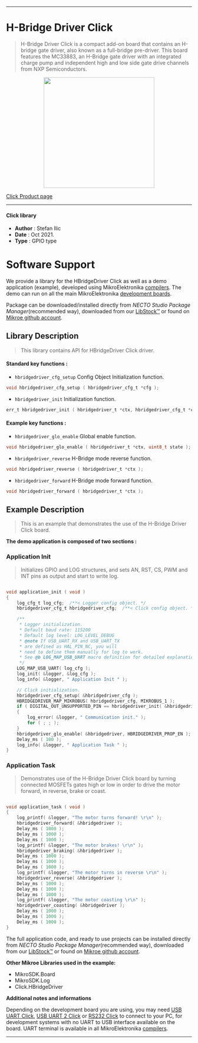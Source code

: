 
---
# H-Bridge Driver Click

> H-Bridge Driver Click is a compact add-on board that contains an H-bridge gate driver, also known as a full-bridge pre-driver. This board features the MC33883, an H-Bridge gate driver with an integrated charge pump and independent high and low side gate drive channels from NXP Semiconductors.

<p align="center">
  <img src="https://download.mikroe.com/images/click_for_ide/h_bridge_driver_click.png" height=300px>
</p>

[Click Product page](https://www.mikroe.com/h-bridge-driver-click)

---


#### Click library

- **Author**        : Stefan Ilic
- **Date**          : Oct 2021.
- **Type**          : GPIO type


# Software Support

We provide a library for the HBridgeDriver Click
as well as a demo application (example), developed using MikroElektronika
[compilers](https://www.mikroe.com/necto-studio).
The demo can run on all the main MikroElektronika [development boards](https://www.mikroe.com/development-boards).

Package can be downloaded/installed directly from *NECTO Studio Package Manager*(recommended way), downloaded from our [LibStock&trade;](https://libstock.mikroe.com) or found on [Mikroe github account](https://github.com/MikroElektronika/mikrosdk_click_v2/tree/master/clicks).

## Library Description

> This library contains API for HBridgeDriver Click driver.

#### Standard key functions :

- `hbridgedriver_cfg_setup` Config Object Initialization function.
```c
void hbridgedriver_cfg_setup ( hbridgedriver_cfg_t *cfg );
```

- `hbridgedriver_init` Initialization function.
```c
err_t hbridgedriver_init ( hbridgedriver_t *ctx, hbridgedriver_cfg_t *cfg );
```

#### Example key functions :

- `hbridgedriver_glo_enable` Global enable function.
```c
void hbridgedriver_glo_enable ( hbridgedriver_t *ctx, uint8_t state );
```

- `hbridgedriver_reverse` H-Bridge mode reverse function.
```c
void hbridgedriver_reverse ( hbridgedriver_t *ctx );
```

- `hbridgedriver_forward` H-Bridge mode forward function.
```c
void hbridgedriver_forward ( hbridgedriver_t *ctx );
```

## Example Description

> This is an example that demonstrates the use of the H-Bridge Driver Click board.

**The demo application is composed of two sections :**

### Application Init

> Initializes GPIO and LOG structures, and sets AN, RST, CS, PWM and INT pins as output and start to write log.

```c

void application_init ( void ) 
{
    log_cfg_t log_cfg;  /**< Logger config object. */
    hbridgedriver_cfg_t hbridgedriver_cfg;  /**< Click config object. */

    /** 
     * Logger initialization.
     * Default baud rate: 115200
     * Default log level: LOG_LEVEL_DEBUG
     * @note If USB_UART_RX and USB_UART_TX 
     * are defined as HAL_PIN_NC, you will 
     * need to define them manually for log to work. 
     * See @b LOG_MAP_USB_UART macro definition for detailed explanation.
     */
    LOG_MAP_USB_UART( log_cfg );
    log_init( &logger, &log_cfg );
    log_info( &logger, " Application Init " );

    // Click initialization.
    hbridgedriver_cfg_setup( &hbridgedriver_cfg );
    HBRIDGEDRIVER_MAP_MIKROBUS( hbridgedriver_cfg, MIKROBUS_1 );
    if ( DIGITAL_OUT_UNSUPPORTED_PIN == hbridgedriver_init( &hbridgedriver, &hbridgedriver_cfg ) ) 
    {
        log_error( &logger, " Communication init." );
        for ( ; ; );
    }
    hbridgedriver_glo_enable( &hbridgedriver, HBRIDGEDRIVER_PROP_EN );
    Delay_ms ( 100 );
    log_info( &logger, " Application Task " );
}

```

### Application Task

> Demonstrates use of the H-Bridge Driver Click board by turning connected MOSFETs 
> gates high or low in order to drive the motor forward, in reverse, brake or coast.

```c

void application_task ( void ) 
{
    log_printf( &logger, "The motor turns forward! \r\n" );
    hbridgedriver_forward( &hbridgedriver );
    Delay_ms ( 1000 );
    Delay_ms ( 1000 );
    Delay_ms ( 1000 );
    log_printf( &logger, "The motor brakes! \r\n" );
    hbridgedriver_braking( &hbridgedriver );
    Delay_ms ( 1000 );
    Delay_ms ( 1000 );
    Delay_ms ( 1000 );
    log_printf( &logger, "The motor turns in reverse \r\n" );
    hbridgedriver_reverse( &hbridgedriver );
    Delay_ms ( 1000 );
    Delay_ms ( 1000 );
    Delay_ms ( 1000 );
    log_printf( &logger, "The motor coasting \r\n" );
    hbridgedriver_coasting( &hbridgedriver );
    Delay_ms ( 1000 );
    Delay_ms ( 1000 );
    Delay_ms ( 1000 );
}

```


The full application code, and ready to use projects can be installed directly from *NECTO Studio Package Manager*(recommended way), downloaded from our [LibStock&trade;](https://libstock.mikroe.com) or found on [Mikroe github account](https://github.com/MikroElektronika/mikrosdk_click_v2/tree/master/clicks).

**Other Mikroe Libraries used in the example:**

- MikroSDK.Board
- MikroSDK.Log
- Click.HBridgeDriver

**Additional notes and informations**

Depending on the development board you are using, you may need
[USB UART Click](https://www.mikroe.com/usb-uart-click),
[USB UART 2 Click](https://www.mikroe.com/usb-uart-2-click) or
[RS232 Click](https://www.mikroe.com/rs232-click) to connect to your PC, for
development systems with no UART to USB interface available on the board. UART
terminal is available in all MikroElektronika
[compilers](https://shop.mikroe.com/compilers).

---
